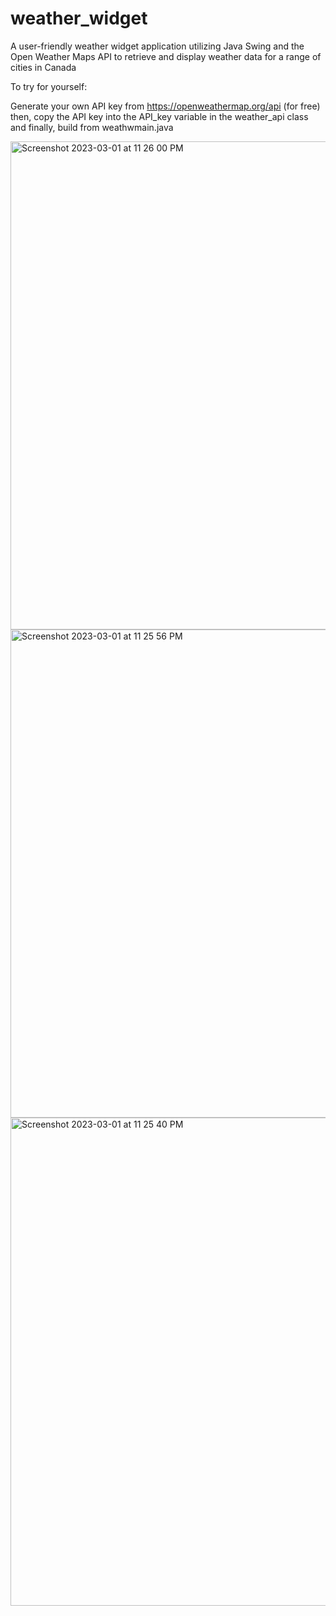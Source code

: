 # weather_widget
A user-friendly weather widget application utilizing Java Swing and the Open Weather Maps API to retrieve and display weather data for a range of cities in Canada 


To try for yourself:

Generate your own API key from https://openweathermap.org/api (for free)
then, copy the API key into the API_key variable in the weather_api class
and finally, build from weathwmain.java


<img width="781" alt="Screenshot 2023-03-01 at 11 26 00 PM" src="https://user-images.githubusercontent.com/92561040/222331151-e3103c65-2063-48ad-b044-4ecaab444efc.png">
<img width="781" alt="Screenshot 2023-03-01 at 11 25 56 PM" src="https://user-images.githubusercontent.com/92561040/222331152-b7d4b233-f93d-4628-8aeb-637408a0791c.png">
<img width="781" alt="Screenshot 2023-03-01 at 11 25 40 PM" src="https://user-images.githubusercontent.com/92561040/222331153-34d14ae7-2cae-43c3-887e-c358634503f2.png">

